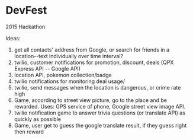 # DevFest
2015 Hackathon 

Ideas:

1. get all contacts' address from Google, or search for friends in a location--text individually over time interval?
2. twilio, customer notifications for promotion, discount, deals (QPX Express API -- Google API)
3. location API, pokemon collection/badge
4. twilio notifications for monitoring deal usage/
5. twilio, send messages when the location is dangerous, or crime rate high
6. Game, according to street view picture, go to the place and be rewarded. Uses: GPS service of phone, Google street view image API.
7. twilio notification game to answer trivia questions (or translate API) as quickly as possible
8. Game, user get to guess the google translate result, if they guess right then reward
